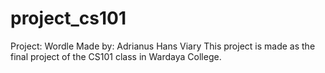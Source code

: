 # project_cs101

Project: Wordle
Made by: Adrianus Hans Viary
This project is made as the final project of the CS101 class in Wardaya College.
